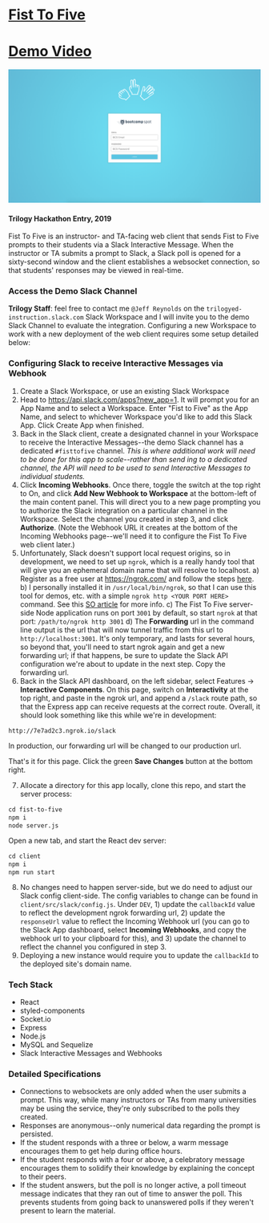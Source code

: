 # [Fist To Five](https://trilogy-fist-to-five.herokuapp.com/)

# [Demo Video](https://drive.google.com/file/d/1bZw9BzNaH0-o9Dqv8Vci1POLkWAYQjZU/view)

![LoginPage](./client/src/assets/login_page.png)

#### Trilogy Hackathon Entry, 2019

Fist To Five is an instructor- and TA-facing web client that sends Fist to Five prompts to their students via a Slack Interactive Message. When the instructor or TA submits a prompt to Slack, a Slack poll is opened for a sixty-second window and the client establishes a websocket connection, so that students' responses may be viewed in real-time.

### Access the Demo Slack Channel
**Trilogy Staff**: feel free to contact me `@Jeff Reynolds` on the `trilogyed-instruction.slack.com` Slack Workspace and I will invite you to the demo Slack Channel to evaluate the integration. Configuring a new Workspace to work with a new deployment of the web client requires some setup detailed below:

### Configuring Slack to receive Interactive Messages via Webhook
1) Create a Slack Workspace, or use an existing Slack Workspace
2) Head to https://api.slack.com/apps?new_app=1. It will prompt you for an App Name and to select a Workspace. Enter "Fist to Five" as the App Name, and select to whichever Workspace you'd like to add this Slack App. Click Create App when finished.
3) Back in the Slack client, create a designated channel in your Workspace to receive the Interactive Messages--the demo Slack channel has a dedicated `#fisttofive` channel. _This is where additional work will need to be done for this app to scale--rather than send ing to a dedicated channel, the API will need to be used to send Interactive Messages to individual students._
4) Click **Incoming Webhooks**. Once there, toggle the switch at the top right to On, and click **Add New Webhook to Workspace** at the bottom-left of the main content panel. This will direct you to a new page prompting you to authorize the Slack integration on a particular channel in the Workspace. Select the channel you created in step 3, and click **Authorize**. (Note the Webhook URL it creates at the bottom of the Incoming Webhooks page--we'll need it to configure the Fist To Five web client later.)
5) Unfortunately, Slack doesn't support local request origins, so in development, we need to set up `ngrok`, which is a really handy tool that will give you an ephemeral domain name that will resolve to localhost.
  a) Register as a free user at https://ngrok.com/ and follow the steps [here](https://dashboard.ngrok.com/get-started).
  b) I personally installed it in `/usr/local/bin/ngrok`, so that I can use this tool for demos, etc. with a simple `ngrok http <YOUR PORT HERE>` command. See this [SO article](https://stackoverflow.com/questions/30188582/ngrok-command-not-found) for more info.
  c) The Fist To Five server-side Node application runs on port `3001` by default, so start `ngrok` at that port: `/path/to/ngrok http 3001`
  d) The **Forwarding** url in the command line output is the url that will now tunnel traffic from this url to `http://localhost:3001`. It's only temporary, and lasts for several hours, so beyond that, you'll need to start ngrok again and get a new forwarding url; if that happens, be sure to update the Slack API configuration we're about to update in the next step. Copy the forwarding url.
6) Back in the Slack API dashboard, on the left sidebar, select Features → **Interactive Components**. On this page, switch on **Interactivity** at the top right, and paste in the ngrok url, and append a `/slack` route path, so that the Express app can receive requests at the correct route. Overall, it should look something like this while we're in development:
```
http://7e7ad2c3.ngrok.io/slack
```
In production, our forwarding url will be changed to our production url.

That's it for this page. Click the green **Save Changes** button at the bottom right.

7) Allocate a directory for this app locally, clone this repo, and start the server process:
```
cd fist-to-five
npm i
node server.js
```
Open a new tab, and start the React dev server:
```
cd client
npm i
npm run start
```
8) No changes need to happen server-side, but we do need to adjust our Slack config client-side. The config variables to change can be found in `client/src/slack/config.js`. Under `DEV`, 1) update the `callbackId` value to reflect the development ngrok forwarding url, 2) update the `responseUrl` value to reflect the Incoming Webhook url (you can go to the Slack App dashboard, select **Incoming Webhooks**, and copy the webhook url to your clipboard for this), and 3) update the channel to reflect the channel you configured in step 3.
9) Deploying a new instance would require you to update the `callbackId` to the deployed site's domain name.

### Tech Stack
* React
* styled-components
* Socket.io
* Express
* Node.js
* MySQL and Sequelize
* Slack Interactive Messages and Webhooks

### Detailed Specifications
* Connections to websockets are only added when the user submits a prompt. This way, while many instructors or TAs from many universities may be using the service, they're only subscribed to the polls they created.
* Responses are anonymous--only numerical data regarding the prompt is persisted.
* If the student responds with a three or below, a warm message encourages them to get help during office hours.
* If the student responds with a four or above, a celebratory message encourages them to solidify their knowledge by explaining the concept to their peers.
* If the student answers, but the poll is no longer active, a poll timeout message indicates that they ran out of time to answer the poll. This prevents students from going back to unanswered polls if they weren't present to learn the material.